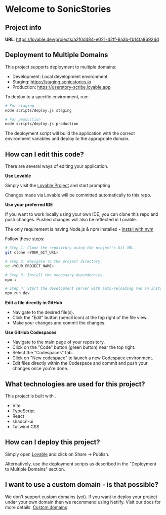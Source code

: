 
# Welcome to SonicStories

## Project info

**URL**: https://lovable.dev/projects/a2f0d484-e021-42ff-9a3b-fb14fa86924d

## Deployment to Multiple Domains

This project supports deployment to multiple domains:
- Development: Local development environment
- Staging: https://staging.sonicstories.io
- Production: https://userstory-scribe.lovable.app

To deploy to a specific environment, run:
```sh
# For staging
node scripts/deploy.js staging

# For production
node scripts/deploy.js production
```

The deployment script will build the application with the correct environment variables and deploy to the appropriate domain.

## How can I edit this code?

There are several ways of editing your application.

**Use Lovable**

Simply visit the [Lovable Project](https://lovable.dev/projects/a2f0d484-e021-42ff-9a3b-fb14fa86924d) and start prompting.

Changes made via Lovable will be committed automatically to this repo.

**Use your preferred IDE**

If you want to work locally using your own IDE, you can clone this repo and push changes. Pushed changes will also be reflected in Lovable.

The only requirement is having Node.js & npm installed - [install with nvm](https://github.com/nvm-sh/nvm#installing-and-updating)

Follow these steps:

```sh
# Step 1: Clone the repository using the project's Git URL.
git clone <YOUR_GIT_URL>

# Step 2: Navigate to the project directory.
cd <YOUR_PROJECT_NAME>

# Step 3: Install the necessary dependencies.
npm i

# Step 4: Start the development server with auto-reloading and an instant preview.
npm run dev
```

**Edit a file directly in GitHub**

- Navigate to the desired file(s).
- Click the "Edit" button (pencil icon) at the top right of the file view.
- Make your changes and commit the changes.

**Use GitHub Codespaces**

- Navigate to the main page of your repository.
- Click on the "Code" button (green button) near the top right.
- Select the "Codespaces" tab.
- Click on "New codespace" to launch a new Codespace environment.
- Edit files directly within the Codespace and commit and push your changes once you're done.

## What technologies are used for this project?

This project is built with .

- Vite
- TypeScript
- React
- shadcn-ui
- Tailwind CSS

## How can I deploy this project?

Simply open [Lovable](https://lovable.dev/projects/a2f0d484-e021-42ff-9a3b-fb14fa86924d) and click on Share -> Publish.

Alternatively, use the deployment scripts as described in the "Deployment to Multiple Domains" section.

## I want to use a custom domain - is that possible?

We don't support custom domains (yet). If you want to deploy your project under your own domain then we recommend using Netlify. Visit our docs for more details: [Custom domains](https://docs.lovable.dev/tips-tricks/custom-domain/)
